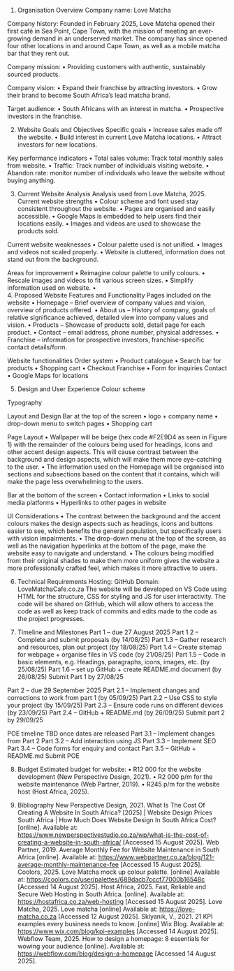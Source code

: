 1.	Organisation Overview
Company name: Love Matcha

Company history: Founded in February 2025, Love Matcha opened their first café in Sea Point, Cape Town, with the mission of meeting an ever-growing demand in an underserved market. The company has since opened four other locations in and around Cape Town, as well as a mobile matcha bar that they rent out. 

Company mission: 
•	Providing customers with authentic, sustainably sourced products.

Company vision: 
•	Expand their franchise by attracting investors.
•	Grow their brand to become South Africa’s lead matcha brand.

Target audience: 
•	South Africans with an interest in matcha.
•	Prospective investors in the franchise.

2.	Website Goals and Objectives
Specific goals
•	Increase sales made off the website.
•	Build interest in current Love Matcha locations.
•	Attract investors for new locations.

Key performance indicators
•	Total sales volume: Track total monthly sales from website. 
•	Traffic: Track number of individuals visiting website.
•	Abandon rate: monitor number of individuals who leave the website without buying anything.

3.	Current Website Analysis
Analysis used from Love Matcha, 2025.
Current website strengths
•	Colour scheme and font used stay consistent throughout the website.
•	Pages are organised and easily accessible.
•	Google Maps is embedded to help users find their locations easily.
•	Images and videos are used to showcase the products sold.

Current website weaknesses
•	Colour palette used is not unified.
•	Images and videos not scaled properly.
•	Website is cluttered, information does not stand out from the background. 

Areas for improvement
•	Reimagine colour palette to unify colours. 
•	Rescale images and videos to fit various screen sizes.
•	Simplify information used on website.
•	
4.	Proposed Website Features and Functionality
Pages included on the website
•	Homepage – Brief overview of company values and vision, overview of products offered.
•	About us – History of company, goals of relative significance achieved, detailed view into company values and vision.
•	Products – Showcase of products sold, detail page for each product.
•	Contact – email address, phone number, physical addresses.
•	Franchise – information for prospective investors, franchise-specific contact details/form.

Website functionalities
Order system
•	Product catalogue
•	Search bar for products
•	Shopping cart
•	Checkout
Franchise 
•	Form for inquiries
Contact
•	Google Maps for locations

5.	Design and User Experience
Colour scheme

Typography




Layout and Design
Bar at the top of the screen 
•	logo + company name
•	drop-down menu to switch pages 
•	Shopping cart

Page Layout
•	Wallpaper will be beige (hex code #F2E9D4 as seen in Figure 1) with the remainder of the colours being used for headings, icons and other accent design aspects. This will cause contrast between the background and design aspects, which will make them more eye-catching to the user. 
•	The information used on the Homepage will be organised into sections and subsections based on the content that it contains, which will make the page less overwhelming to the users.

Bar at the bottom of the screen 
•	Contact information
•	Links to social media platforms
•	Hyperlinks to other pages in website

UI Considerations
•	The contrast between the background and the accent colours makes the design aspects such as headings, icons and buttons easier to see, which benefits the general population, but specifically users with vision impairments. 
•	The drop-down menu at the top of the screen, as well as the navigation hyperlinks at the bottom of the page, make the website easy to navigate and understand.
•	The colours being modified from their original shades to make them more uniform gives the website a more professionally crafted feel, which makes it more attractive to users.

6.	Technical Requirements 
Hosting: GitHub
Domain: LoveMatchaCafe.co.za
The website will be developed on VS Code using HTML for the structure, CSS for styling and JS for user interactivity. The code will be shared on GitHub, which will allow others to access the code as well as keep track of commits and edits made to the code as the project progresses. 

7.	Timeline and Milestones
Part 1 – due 27 August 2025
Part 1.2 – Complete and submit proposals (by 14/08/25)
Part 1.3 – Gather research and resources, plan out project (by 18/08/25)
Part 1.4 – Create sitemap for webpage + organise files in VS code (by 21/08/25)
Part 1.5 – Code in basic elements, e.g. Headings, paragraphs, icons, images, etc. (by 25/08/25)
Part 1.6 – set up GitHub + create README.md document (by 26/08/25)
Submit Part 1 by 27/08/25

Part 2 – due 29 September 2025
Part 2.1 – Implement changes and corrections to work from part 1 (by 05/09/25)
Part 2.2 – Use CSS to style your project (by 15/09/25)
Part 2.3 – Ensure code runs on different devices (by 23/09/25)
Part 2.4 – GitHub + README.md (by 26/09/25)
Submit part 2 by 29/09/25

POE timeline TBD once dates are released
Part 3.1 – Implement changes from Part 2 
Part 3.2 – Add interaction using JS
Part 3.3 – Implement SEO
Part 3.4 – Code forms for enquiry and contact 
Part 3.5 – GitHub + README.md
Submit POE

8.	Budget
Estimated budget for website:
•	R12 000 for the website development (New Perspective Design, 2021).
•	R2 000 p/m for the website maintenance (Web Partner, 2019).
•	R245 p/m for the website host (Host Africa, 2025).

9.	Bibliography
 New Perspective Design, 2021. What Is The Cost Of Creating A Website In South Africa? [2025] | Website Design Prices South Africa | How Much Does Website Design In South Africa Cost? [online]. Available at: https://www.newperspectivestudio.co.za/wp/what-is-the-cost-of-creating-a-website-in-south-africa/ [Accessed 15 August 2025].
 Web Partner, 2019. Average Monthly Fee for Website Maintenance in South Africa [online]. Available at: https://www.webpartner.co.za/blog/121-average-monthly-maintenance-fee [Accessed 15 August 2025].
Coolors, 2025. Love Matcha mock up colour palette. [online] Available at: https://coolors.co/user/palettes/689dacb7cccf77000b16548c [Accessed 14 August 2025].
Host Africa, 2025. Fast, Reliable and Secure Web Hosting in South Africa. [online]. Available at: https://hostafrica.co.za/web-hosting [Accessed 15 August 2025].
Love Matcha, 2025. Love matcha [online] Available at: https://love-matcha.co.za [Accessed 12 August 2025].
Sklyanik, V., 2021. 21 KPI examples every business needs to know. [online] Wix Blog. Available at: https://www.wix.com/blog/kpi-examples [Accessed 14 August 2025].
Webflow Team, 2025. How to design a homepage: 8 essentials for wowing your audience  [online]. Available at: https://webflow.com/blog/design-a-homepage [Accessed 14 August 2025].
